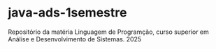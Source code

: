 # java-ads-1semestre
Repositório da matéria Linguagem de Programção, curso superior em Análise e Desenvolvimento de Sistemas.  2025
